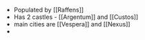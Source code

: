 - Populated by [[Raffens]]
- Has 2 castles - [[Argentum]] and [[Custos]]
- main cities are [[Vespera]] and [[Nexus]]
-